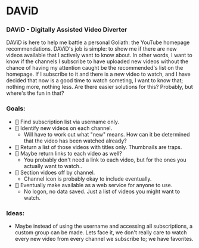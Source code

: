 # DAViD
### DAViD - Digitally Assisted Video Diverter
DAViD is here to help me battle a personal Goliath: the YouTube homepage recommendations. 
DAViD's job is simple: to show me if there are new videos available that I actively want to know about. 
In other words, I want to know if the channels I subscribe to have uploaded new videos without the chance of having my attention caught be the recommended's list on the homepage. 
If I subscribe to it and there is a new video to watch, and I have decided that now is a good time to watch someting, I want to know that; nothing more, nothing less. 
Are there easier solutions for this? Probably, but where's the fun in that?

### Goals:
- [] Find subscription list via username only.
- [] Identify new videos on each channel.
  - Will have to work out what "new" means. How can it be determined that the video has been watched already?
- [] Return a list of those videos with titles only. Thumbnails are traps.
- [] Maybe return links to each video as well? 
  - You probably don't need a link to each video, but for the ones you actually want to watch..
- [] Section vidoes off by channel.
  - Channel icon is probably okay to include eventually.
- [] Eventually make available as a web service for anyone to use.
  - No logon, no data saved. Just a list of videos you might want to watch. 

### Ideas:
- Maybe instead of using the username and accessing all subscriptions, a custom group can be made. Lets face it, we don't really care to watch every new video from every channel we subscribe to; we have favorites. 
